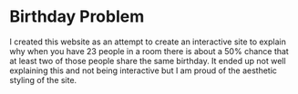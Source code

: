 # Birthday Problem

I created this website as an attempt to create an interactive site to explain why when you have 23 people in a room there is about a 50% chance that at least two of those people share the same birthday. It ended up not well explaining this and not being interactive but I am proud of the aesthetic styling of the site.

